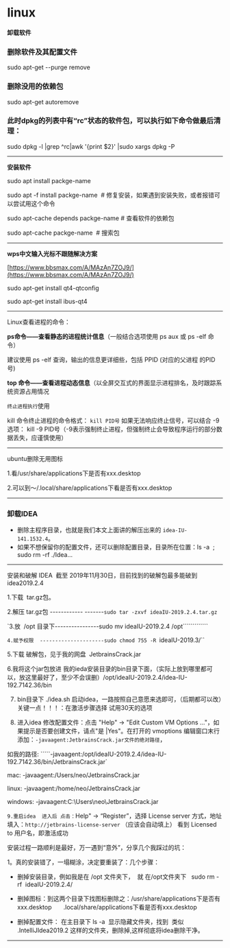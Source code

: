 # linux

**卸载软件**
### 删除软件及其配置文件
sudo apt-get --purge remove <package>
### 删除没用的依赖包
sudo apt-get autoremove <package>
### 此时dpkg的列表中有“rc”状态的软件包，可以执行如下命令做最后清理：
sudo dpkg -l |grep ^rc|awk '{print $2}' |sudo xargs dpkg -P

---

**安装软件**

sudo apt install packge-name

sudo apt -f install packge-name  # 修复安装，如果遇到安装失败，或者报错可以尝试用这个命令

sudo apt-cache depends packge-name # 查看软件的依赖包

sudo apt-cache packge-name  # 搜索包

---

**wps中文输入光标不跟随解决方案**

[https://www.bbsmax.com/A/MAzAn7ZOJ9/](https://www.bbsmax.com/A/MAzAn7ZOJ9/)

sudo apt-get install qt4-qtconfig 

sudo apt-get install ibus-qt4

---

Linux查看进程的命令：

**ps命令——查看静态的进程统计信息**（一般结合选项使用 ps aux 或 ps -elf 命令）

建议使用 ps -elf 查询，输出的信息更详细些，包括 PPID (对应的父进程 的PID 号)

**top 命令——查看进程动态信息**（以全屏交互式的界面显示进程排名，及时跟踪系统资源占用情况

`终止进程执行`使用

kill 命令终止进程的命令格式： `kill PID号` 如果无法响应终止信号，可以结合 -9 选项： kill -9 PID号（-9表示强制终止进程，但强制终止会导致程序运行的部分数据丢失，应谨慎使用）

---

ubuntu删除无用图标

1.看/usr/share/applications下是否有xxx.desktop

2.可以到～/.local/share/applications下看是否有xxx.desktop

---

### 卸载IDEA 

* 删除主程序目录，也就是我们本文上面讲的解压出来的 `idea-IU-141.1532.4`。
* 如果不想保留你的配置文件，还可以删除配置目录，目录所在位置：ls -a  ;     sudo rm -rf ./Idea...

---

安装和破解 IDEA  截至 2019年11月30日，目前找到的破解包最多能破到 idea2019.2.4

1.下载  tar.gz包。

2.解压 tar.gz包 ------------ -------`sudo tar -zxvf ideaIU-2019.2.4.tar.gz`

`3.放  /opt 目录下----------------sudo mv ideaIU-2019.2.4 /opt`````````````

`4.赋予权限  ---------------------sudo chmod 755 -R `ideaIU-2019.3/``

5.下载 破解包，见于我的网盘  JetbrainsCrack.jar

6.我将这个jar包放进 我的ieda安装目录的bin目录下面，（实际上放到哪里都可以，放这里最好了，至少不会误删）/opt/ideaIU-2019.2.4/idea-IU-192.7142.36/bin

7. bin目录下 ./idea.sh 启动idea，一路按照自己意愿来选即可，（后期都可以改）关键一点！！！：在激活步骤选择 试用30天的选项

8. 进入idea 修改配置文件：点击 "Help" -> "Edit Custom VM Options ..."，如果提示是否要创建文件，请点"是 |Yes"。在打开的 vmoptions 编辑窗口末行添加：`-javaagent:JetbrainsCrack.jar文件的绝对路径`，

如我的路径: `````-javaagent:/opt/ideaIU-2019.2.4/idea-IU-192.7142.36/bin/JetbrainsCrack.jar`

mac: -javaagent:/Users/neo/JetbrainsCrack.jar

linux: -javaagent:/home/neo/JetbrainsCrack.jar

windows: -javaagent:C:\Users\neo\JetbrainsCrack.jar

`9.重启idea  进入后 点击：`Help" -> “Register”，选择 License server 方式，地址填入：`http://jetbrains-license-server` （应该会自动填上） 看到 Licensed to 用户名，即激活成功

安装过程一路顺利是最好，万一遇到“意外”，分享几个我踩过的坑：

1。真的安装错了，一塌糊涂，决定要重装了：几个步骤：

* 删掉安装目录，例如我是在 /opt 文件夹下，  就 在/opt文件夹下   sudo rm -rf  ideaIU-2019.2.4/

* 删掉图标：到这两个目录下找图标删除之：/usr/share/applications下是否有xxx.desktop       .local/share/applications下看是否有xxx.desktop

* 删掉配置文件： 在主目录下 ls -a  显示隐藏文件夹，找到  类似   .IntelliJIdea2019.2 这样的文件夹，删除掉,这样彻底将idea删除干净。

---
